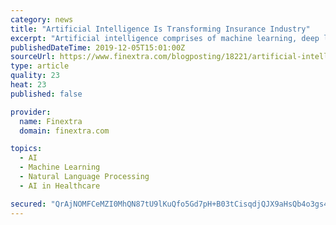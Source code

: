 ```yaml
---
category: news
title: "Artificial Intelligence Is Transforming Insurance Industry"
excerpt: "Artificial intelligence comprises of machine learning, deep learning, neural networks, and natural language processing and uses algorithms to analyze data and work more efficiently. Insurers are relying more on artificial learning in this new age to make decisions and ensure the rights of their clients are protected. How the insurance industry ..."
publishedDateTime: 2019-12-05T15:01:00Z
sourceUrl: https://www.finextra.com/blogposting/18221/artificial-intelligence-is-transforming-insurance-industry
type: article
quality: 23
heat: 23
published: false

provider:
  name: Finextra
  domain: finextra.com

topics:
  - AI
  - Machine Learning
  - Natural Language Processing
  - AI in Healthcare

secured: "QrAjNOMFCeMZI0MhQN87tU9lKuQfo5Gd7pH+B03tCisqdjQJX9aHsQb4o3gs4TNoCba+wlilMngrmmxaJh151j0PPflg9IB0zblxidGYKzecstR8JHWpZ06XktqCq/CYcxu0NJ9MNnMYZS+hwCFyjE9AXih1WvY5LhCsIocoqv9arN09A59nz9osIiO4JaZofPG0nv4qBq7pAMJ//7auAi1J7O7VDo/FBRo2eDq+4LfZ6Wo229QKoXnkxDLKbPzh5qczjixzJj2CfUiRXwoZLw==;dQOnfiJ9SvDnY/+ZOMWsMg=="
---
```


